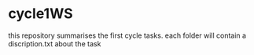 # cycle1WS
this repository summarises the first cycle tasks.
each folder will contain a discription.txt about the task

